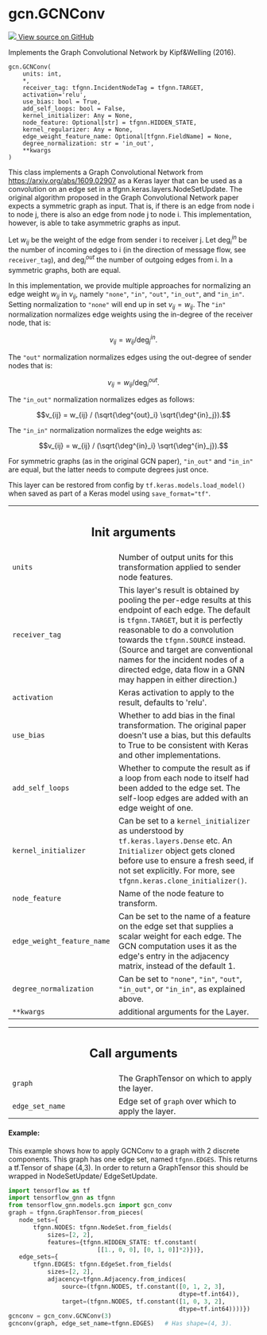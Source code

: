# gcn.GCNConv

<!-- Insert buttons and diff -->

<a target="_blank" href="https://github.com/tensorflow/gnn/tree/master/tensorflow_gnn/models/gcn/gcn_conv.py#L26-L282">
<img src="https://www.tensorflow.org/images/GitHub-Mark-32px.png" /> View source
on GitHub </a>

Implements the Graph Convolutional Network by Kipf&Welling (2016).

<pre class="devsite-click-to-copy prettyprint lang-py tfo-signature-link">
<code>gcn.GCNConv(
    units: int,
    *,
    receiver_tag: tfgnn.IncidentNodeTag = tfgnn.TARGET,
    activation=&#x27;relu&#x27;,
    use_bias: bool = True,
    add_self_loops: bool = False,
    kernel_initializer: Any = None,
    node_feature: Optional[str] = tfgnn.HIDDEN_STATE,
    kernel_regularizer: Any = None,
    edge_weight_feature_name: Optional[tfgnn.FieldName] = None,
    degree_normalization: str = &#x27;in_out&#x27;,
    **kwargs
)
</code></pre>

<!-- Placeholder for "Used in" -->

This class implements a Graph Convolutional Network from
https://arxiv.org/abs/1609.02907 as a Keras layer that can be used as a
convolution on an edge set in a tfgnn.keras.layers.NodeSetUpdate. The original
algorithm proposed in the Graph Convolutional Network paper expects a symmetric
graph as input. That is, if there is an edge from node i to node j, there is
also an edge from node j to node i. This implementation, however, is able to
take asymmetric graphs as input.

Let $w_{ij}$ be the weight of the edge from sender i to receiver j. Let
$\deg^{in}_i$ be the number of incoming edges to i (in the direction of message
flow, see `receiver_tag`), and $\deg^{out}_i$ the number of outgoing edges from
i. In a symmetric graphs, both are equal.

In this implementation, we provide multiple approaches for normalizing an edge
weight $w_{ij}$ in $v_{ij}$, namely `"none"`, `"in"`, `"out"`, `"in_out"`, and
`"in_in"`. Setting normalization to `"none"` will end up in set $v_{ij} =
w_{ij}$. The `"in"` normalization normalizes edge weights using the in-degree of
the receiver node, that is:

$$v_{ij} = w_{ij} / \deg^{in}_j.$$

The `"out"` normalization normalizes edges using the out-degree of sender nodes
that is:

$$v_{ij} = w_{ij} / \deg^{out}_i.$$

The `"in_out"` normalization normalizes edges as follows:

$$v_{ij} = w_{ij} / (\sqrt{\deg^{out}_i} \sqrt{\deg^{in}_j}).$$

The `"in_in"` normalization normalizes the edge weights as:

$$v_{ij} = w_{ij} / (\sqrt{\deg^{in}_i} \sqrt{\deg^{in}_j}).$$

For symmetric graphs (as in the original GCN paper), `"in_out"` and `"in_in"`
are equal, but the latter needs to compute degrees just once.

This layer can be restored from config by `tf.keras.models.load_model()` when
saved as part of a Keras model using `save_format="tf"`.

<!-- Tabular view -->
 <table class="responsive fixed orange">
<colgroup><col width="214px"><col></colgroup>
<tr><th colspan="2"><h2 class="add-link">Init arguments</h2></th></tr>

<tr>
<td>
<code>units</code><a id="units"></a>
</td>
<td>
Number of output units for this transformation applied to sender
node features.
</td>
</tr><tr>
<td>
<code>receiver_tag</code><a id="receiver_tag"></a>
</td>
<td>
This layer's result is obtained by pooling the per-edge
results at this endpoint of each edge. The default is <code>tfgnn.TARGET</code>,
but it is perfectly reasonable to do a convolution towards the
<code>tfgnn.SOURCE</code> instead. (Source and target are conventional names for
the incident nodes of a directed edge, data flow in a GNN may happen
in either direction.)
</td>
</tr><tr>
<td>
<code>activation</code><a id="activation"></a>
</td>
<td>
Keras activation to apply to the result, defaults to 'relu'.
</td>
</tr><tr>
<td>
<code>use_bias</code><a id="use_bias"></a>
</td>
<td>
Whether to add bias in the final transformation. The original
paper doesn't use a bias, but this defaults to True to be consistent
with Keras and other implementations.
</td>
</tr><tr>
<td>
<code>add_self_loops</code><a id="add_self_loops"></a>
</td>
<td>
Whether to compute the result as if a loop from each node
to itself had been added to the edge set. The self-loop edges are added
with an edge weight of one.
</td>
</tr><tr>
<td>
<code>kernel_initializer</code><a id="kernel_initializer"></a>
</td>
<td>
Can be set to a <code>kernel_initializer</code> as understood
by <code>tf.keras.layers.Dense</code> etc.
An <code>Initializer</code> object gets cloned before use to ensure a fresh seed,
if not set explicitly. For more, see <code>tfgnn.keras.clone_initializer()</code>.
</td>
</tr><tr>
<td>
<code>node_feature</code><a id="node_feature"></a>
</td>
<td>
Name of the node feature to transform.
</td>
</tr><tr>
<td>
<code>edge_weight_feature_name</code><a id="edge_weight_feature_name"></a>
</td>
<td>
Can be set to the name of a feature on the edge
set that supplies a scalar weight for each edge. The GCN computation uses
it as the edge's entry in the adjacency matrix, instead of the default 1.
</td>
</tr><tr>
<td>
<code>degree_normalization</code><a id="degree_normalization"></a>
</td>
<td>
Can be set to <code>"none"</code>, <code>"in"</code>, <code>"out"</code>, <code>"in_out"</code>,
or <code>"in_in"</code>, as explained above.
</td>
</tr><tr>
<td>
<code>**kwargs</code><a id="**kwargs"></a>
</td>
<td>
additional arguments for the Layer.
</td>
</tr>
</table>

<!-- Tabular view -->
 <table class="responsive fixed orange">
<colgroup><col width="214px"><col></colgroup>
<tr><th colspan="2"><h2 class="add-link">Call arguments</h2></th></tr>

<tr>
<td>
<code>graph</code><a id="graph"></a>
</td>
<td>
The GraphTensor on which to apply the layer.
</td>
</tr><tr>
<td>
<code>edge_set_name</code><a id="edge_set_name"></a>
</td>
<td>
Edge set of <code>graph</code> over which to apply the layer.
</td>
</tr>
</table>

#### Example:

This example shows how to apply GCNConv to a graph with 2 discrete components.
This graph has one edge set, named `tfgnn.EDGES`. This returns a tf.Tensor of
shape (4,3). In order to return a GraphTensor this should be wrapped in
NodeSetUpdate/ EdgeSetUpdate.

```python
import tensorflow as tf
import tensorflow_gnn as tfgnn
from tensorflow_gnn.models.gcn import gcn_conv
graph = tfgnn.GraphTensor.from_pieces(
   node_sets={
       tfgnn.NODES: tfgnn.NodeSet.from_fields(
           sizes=[2, 2],
           features={tfgnn.HIDDEN_STATE: tf.constant(
                         [[1., 0, 0], [0, 1, 0]]*2)})},
   edge_sets={
       tfgnn.EDGES: tfgnn.EdgeSet.from_fields(
           sizes=[2, 2],
           adjacency=tfgnn.Adjacency.from_indices(
               source=(tfgnn.NODES, tf.constant([0, 1, 2, 3],
                                                dtype=tf.int64)),
               target=(tfgnn.NODES, tf.constant([1, 0, 3, 2],
                                                dtype=tf.int64))))})
gcnconv = gcn_conv.GCNConv(3)
gcnconv(graph, edge_set_name=tfgnn.EDGES)   # Has shape=(4, 3).
```
